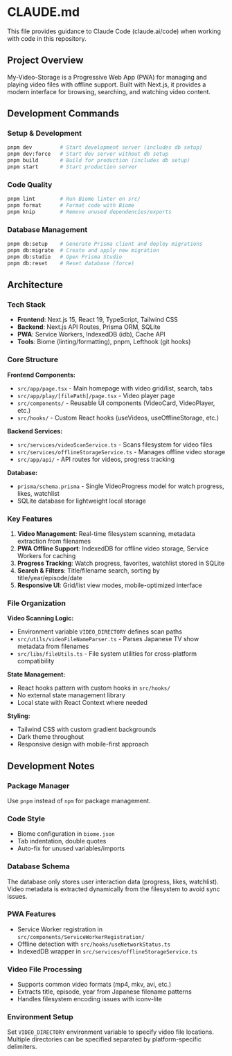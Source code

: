 # CLAUDE.md

This file provides guidance to Claude Code (claude.ai/code) when working with code in this repository.

## Project Overview

My-Video-Storage is a Progressive Web App (PWA) for managing and playing video files with offline support. Built with Next.js, it provides a modern interface for browsing, searching, and watching video content.

## Development Commands

### Setup & Development
```bash
pnpm dev         # Start development server (includes db setup)
pnpm dev:force   # Start dev server without db setup
pnpm build       # Build for production (includes db setup)
pnpm start       # Start production server
```

### Code Quality
```bash
pnpm lint        # Run Biome linter on src/
pnpm format      # Format code with Biome
pnpm knip        # Remove unused dependencies/exports
```

### Database Management
```bash
pnpm db:setup    # Generate Prisma client and deploy migrations
pnpm db:migrate  # Create and apply new migration
pnpm db:studio   # Open Prisma Studio
pnpm db:reset    # Reset database (force)
```

## Architecture

### Tech Stack
- **Frontend**: Next.js 15, React 19, TypeScript, Tailwind CSS
- **Backend**: Next.js API Routes, Prisma ORM, SQLite
- **PWA**: Service Workers, IndexedDB (idb), Cache API
- **Tools**: Biome (linting/formatting), pnpm, Lefthook (git hooks)

### Core Structure

**Frontend Components:**
- `src/app/page.tsx` - Main homepage with video grid/list, search, tabs
- `src/app/play/[filePath]/page.tsx` - Video player page
- `src/components/` - Reusable UI components (VideoCard, VideoPlayer, etc.)
- `src/hooks/` - Custom React hooks (useVideos, useOfflineStorage, etc.)

**Backend Services:**
- `src/services/videoScanService.ts` - Scans filesystem for video files
- `src/services/offlineStorageService.ts` - Manages offline video storage
- `src/app/api/` - API routes for videos, progress tracking

**Database:**
- `prisma/schema.prisma` - Single VideoProgress model for watch progress, likes, watchlist
- SQLite database for lightweight local storage

### Key Features

1. **Video Management**: Real-time filesystem scanning, metadata extraction from filenames
2. **PWA Offline Support**: IndexedDB for offline video storage, Service Workers for caching
3. **Progress Tracking**: Watch progress, favorites, watchlist stored in SQLite
4. **Search & Filters**: Title/filename search, sorting by title/year/episode/date
5. **Responsive UI**: Grid/list view modes, mobile-optimized interface

### File Organization

**Video Scanning Logic:**
- Environment variable `VIDEO_DIRECTORY` defines scan paths
- `src/utils/videoFileNameParser.ts` - Parses Japanese TV show metadata from filenames
- `src/libs/fileUtils.ts` - File system utilities for cross-platform compatibility

**State Management:**
- React hooks pattern with custom hooks in `src/hooks/`
- No external state management library
- Local state with React Context where needed

**Styling:**
- Tailwind CSS with custom gradient backgrounds
- Dark theme throughout
- Responsive design with mobile-first approach

## Development Notes

### Package Manager
Use `pnpm` instead of `npm` for package management.

### Code Style
- Biome configuration in `biome.json`
- Tab indentation, double quotes
- Auto-fix for unused variables/imports

### Database Schema
The database only stores user interaction data (progress, likes, watchlist). Video metadata is extracted dynamically from the filesystem to avoid sync issues.

### PWA Features
- Service Worker registration in `src/components/ServiceWorkerRegistration/`
- Offline detection with `src/hooks/useNetworkStatus.ts`
- IndexedDB wrapper in `src/services/offlineStorageService.ts`

### Video File Processing
- Supports common video formats (mp4, mkv, avi, etc.)
- Extracts title, episode, year from Japanese filename patterns
- Handles filesystem encoding issues with iconv-lite

### Environment Setup
Set `VIDEO_DIRECTORY` environment variable to specify video file locations. Multiple directories can be specified separated by platform-specific delimiters.
